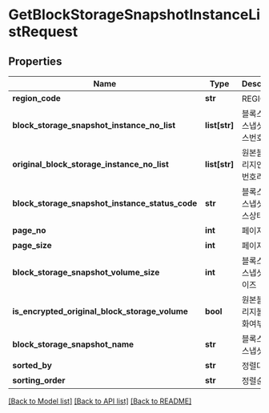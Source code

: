 # GetBlockStorageSnapshotInstanceListRequest

## Properties
Name | Type | Description | Notes
------------ | ------------- | ------------- | -------------
**region_code** | **str** | REGION코드 | [optional] 
**block_storage_snapshot_instance_no_list** | **list[str]** | 블록스토리지스냅샷인스턴스번호리스트 | [optional] 
**original_block_storage_instance_no_list** | **list[str]** | 원본블록스토리지인스턴스번호리스트 | [optional] 
**block_storage_snapshot_instance_status_code** | **str** | 블록스토리지스냅샷인스턴스상태코드 | [optional] 
**page_no** | **int** | 페이지번호 | [optional] 
**page_size** | **int** | 페이지사이즈 | [optional] 
**block_storage_snapshot_volume_size** | **int** | 블록스토리지스냅샷볼륨사이즈 | [optional] 
**is_encrypted_original_block_storage_volume** | **bool** | 원본블록스토리지볼륨암호화여부 | [optional] 
**block_storage_snapshot_name** | **str** | 블록스토리지스냅샷이름 | [optional] 
**sorted_by** | **str** | 정렬대상 | [optional] 
**sorting_order** | **str** | 정렬순서 | [optional] 

[[Back to Model list]](../README.md#documentation-for-models) [[Back to API list]](../README.md#documentation-for-api-endpoints) [[Back to README]](../README.md)


